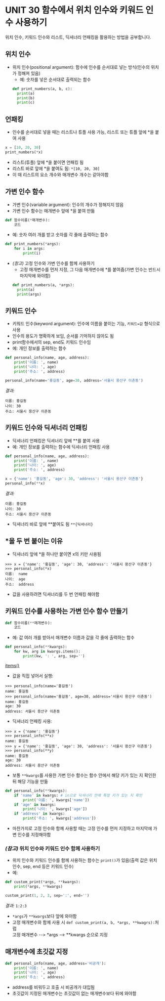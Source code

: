 # UNIT 30 함수에서 위치 인수와 키워드 인수 사용하기
위치 인수, 키워드 인수와 리스트, 딕셔너리 언패킹을 활용하는 방법을 공부합니다.

## 위치 인수
- 위치 인수(positional argument): 함수에 인수를 순서대로 넣는 방식(인수의 위치가 정해져 있음)
  * 예: 숫자를 넣은 순서대로 출력되는 함수
  ```python
  def print_numbers(a, b, c):
    print(a)
    print(b)
    print(c)
  ```

## 언패킹 
- 인수를 순서대로 넣을 때는 리스트나 튜플 사용 가능, 리스트 또는 튜플 앞에 *을 붙여 사용
```python
x = [10, 20, 30]
print_numbers(*x)
```
- 리스트(튜플) 앞에 *을 붙이면 언패킹 됨
- 리스트 바로 앞에 *을 붙여도 됨: `*[10, 20, 30]`
- 이 때 리스트의 요소 개수와 매개변수 개수는 같아야함

## 가변 인수 함수
- 가변 인수(variable argument): 인수의 개수가 정해지지 않음
- 가변 인수 함수는 매개변수 앞에 *을 붙여 만듦
```python
def 함수이름(*매개변수):
    코드
```
- 예: 숫자 여러 개를 받고 숫자를 각 줄에 출력하는 함수
```python
def print_numbers(*args):
    for i in args:
        print(i)
```
- *(참고)* 고정 인수와 가변 인수를 함께 사용하기
  * 고정 매개변수를 먼저 지정, 그 다음 매개변수에 *를 붙여줌(가변 인수는 반드시 마지막에 와야함)
  ```python
  def print_numbers(a, *args):
    print(a)
    print(args)
  ```

## 키워드 인수
- 키워드 인수(keyword argument): 인수에 이름을 붙이는 기능, `키워드=값` 형식으로 사용
- 인수의 용도가 명확하게 보임, 순서를 기억하지 않아도 됨
- print함수에서의 sep, end도 키워드 인수임
- 예: 개인 정보를 출력하는 함수
```python
def personal_info(name, age, address):
    print('이름: ', name)
    print('나이: ', age)
    print('주소: ', address)

personal_info(name='홍길동', age=30, address='서울시 용산구 이촌동')
```
*결과:*<br>
```
이름: 홍길동
나이: 30
주소: 서울시 용산구 이촌동
```

## 키워드 인수와 딕셔너리 언패킹
- 딕셔너리 언패킹은 딕셔너리 앞에 **를 붙여 사용
- 예: 개인 정보를 출력하는 함수에 딕셔너리 언패킹 사용
```python
def personal_info(name, age, address):
    print('이름: ', name)
    print('나이: ', age)
    print('주소: ', address)

x = {'name': '홍길동', 'age': 30, 'address': '서울시 용산구 이촌동'}
personal_info(**x) 
```
*결과:*<br>
```
이름: 홍길동
나이: 30
주소: 서울시 용산구 이촌동
```
- 딕셔너리 바로 앞에 **붙여도 됨 `**{딕셔너리}`

## *을 두 번 붙이는 이유
- 딕셔너리 앞에 *을 하나만 붙이면 x의 키만 사용됨
```
>>> x = {'name': '홍길동', 'age': 30, 'address': '서울시 용산구 이촌동'}
>>> personal_info(*x)
이름:  name
나이:  age
주소:  address
```
- 값을 사용하려면 딕셔너리를 두 번 언패킹 해야함

## 키워드 인수를 사용하는 가변 인수 함수 만들기
```python
def 함수이름(**매개변수):
    코드
```
- 예: 값 여러 개를 받아서 매개변수 이름과 값을 각 줄에 출력하는 함수
```python
def personal_info(**kwargs):
    for kw, arg in kwargs.items():
        print(kw, ': ', arg, sep='')
```
[items()](https://github.com/pandasneeze/python-practice/blob/main/UNIT_25%20%EB%94%95%EC%85%94%EB%84%88%EB%A6%AC%20%EC%9D%91%EC%9A%A9%ED%95%98%EA%B8%B0/UNIT_25_%EC%9A%94%EC%95%BD.md#items "UNIT 25 딕셔너리 응용하기")
- 값을 직접 넣어서 실행:
```
>>> personal_info(name='홍길동')
name: 홍길동
>>> personal_info(name='홍길동', age=30, address='서울시 용산구 이촌동') 
name: 홍길동
age: 30
address: 서울시 용산구 이촌동
```
- 딕셔너리 언패킹 사용:
```
>>> x = {'name': '홍길동'}
>>> personal_info(**x)
name: 홍길동
>>> y = {'name': '홍길동', 'age': 30, 'address': '서울시 용산구 이촌동'}
>>> personal_info(**y)
name: 홍길동
age: 30
address: 서울시 용산구 이촌동
```
- 보통 `**kwargs`를 사용한 가변 인수 함수는 함수 안에서 해당 키가 있는 지 확인한 뒤 해당 기능을 만듦
```python
def personal_info(**kwargs):
    if 'name' in kwargs: # in으로 딕셔너리 안에 특정 키가 있는 지 확인
        print('이름: ', kwargs['name'])
    if 'age' in kwargs:
        print('나이: ', kwargs['age'])
    if 'address' in kwargs:
        print('주소: ', kwargs['address'])
```
- 마찬가지로 고정 인수와 함께 사용할 때는 고정 인수를 먼저 지정하고 마지막에 가변 인수를 지정해야함<br>
### *(참고)* 위치 인수와 키워드 인수 함께 사용하기
- 위치 인수와 키워드 인수를 함께 사용하는 함수는 `print()`가 있음(출력 값은 위치 인수, sep, end 등은 키워드 인수)
- 예:
```python
def custom_print(*args, **kwargs):
    print(*args, **kwargs)

custom_print(1, 2, 3, sep=':', end='')
```
*결과:* `1:2:3`
- `*args`가 `**kwargs`보다 앞에 와야함
- 고정 매개변수와 함께 사용 시 `def custom_print(a, b, *args, **kwagrs):`처럼<br>
고정 매개변수 --> *args --> **kwargs 순으로 지정

## 매개변수에 초깃값 지정
```python
def personal_info(name, age, address='비공개'):
    print('이름: ', name)
    print('나이: ', age)
    print('주소: ', address)
```
- address를 비워두고 호출 시 비공개가 대입됨
- 초깃값이 지정된 매개변수는 초깃값이 없는 매개변수보다 뒤에 와야함
